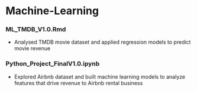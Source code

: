 # Machine-Learning

### ML_TMDB_V1.0.Rmd
  - Analysed TMDB movie dataset and applied regression models to predict movie revenue
### Python_Project_FinalV1.0.ipynb 
  - Explored Airbnb dataset and built machine learning models to analyze features that drive revenue to Airbnb rental business
